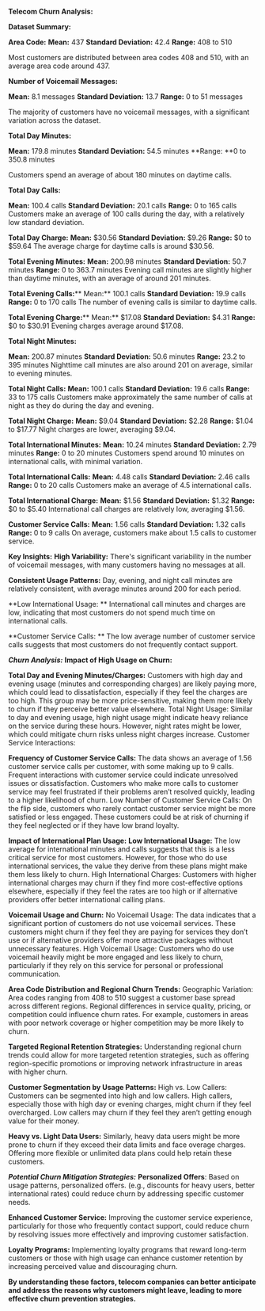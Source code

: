 **Telecom Churn Analysis:**

**Dataset Summary:**

**Area Code:**
**Mean:** 437 
**Standard Deviation:** 42.4
**Range:** 408 to 510

  Most customers are distributed between area codes 408 and 510, with an average area code around 437. 

**Number of Voicemail Messages:** 
 
**Mean:** 8.1 messages
**Standard Deviation:** 13.7
**Range:** 0 to 51 messages 
  
  The majority of customers have no voicemail messages, with a significant variation across the dataset.

**Total Day Minutes:**

**Mean:** 179.8 minutes
**Standard Deviation:** 54.5 minutes
**Range: **0 to 350.8 minutes

Customers spend an average of about 180 minutes on daytime calls.

**Total Day Calls:**

**Mean:** 100.4 calls
**Standard Deviation:** 20.1 calls
**Range:** 0 to 165 calls
Customers make an average of 100 calls during the day, with a relatively low standard deviation.

**Total Day Charge:**
**Mean:** $30.56
**Standard Deviation:** $9.26
**Range:** $0 to $59.64
The average charge for daytime calls is around $30.56.

**Total Evening Minutes:**
**Mean:** 200.98 minutes
**Standard Deviation:** 50.7 minutes
**Range:** 0 to 363.7 minutes
Evening call minutes are slightly higher than daytime minutes, with an average of around 201 minutes.

**Total Evening Calls:****
Mean:** 100.1 calls
**Standard Deviation:** 19.9 calls
**Range:** 0 to 170 calls
The number of evening calls is similar to daytime calls.

**Total Evening Charge:****
Mean:** $17.08
**Standard Deviation:** $4.31
**Range:** $0 to $30.91
Evening charges average around $17.08.

**Total Night Minutes:**

**Mean:** 200.87 minutes
**Standard Deviation:** 50.6 minutes
**Range:** 23.2 to 395 minutes
Nighttime call minutes are also around 201 on average, similar to evening minutes.

**Total Night Calls:**
**Mean:** 100.1 calls
**Standard Deviation:** 19.6 calls
**Range:** 33 to 175 calls
Customers make approximately the same number of calls at night as they do during the day and evening.

**Total Night Charge:**
**Mean:** $9.04
**Standard Deviation:** $2.28
**Range:** $1.04 to $17.77
Night charges are lower, averaging $9.04.

**Total International Minutes:**
**Mean:** 10.24 minutes
**Standard Deviation:** 2.79 minutes
**Range:** 0 to 20 minutes
Customers spend around 10 minutes on international calls, with minimal variation.

**Total International Calls:**
**Mean:** 4.48 calls
**Standard Deviation:** 2.46 calls
**Range:** 0 to 20 calls
Customers make an average of 4.5 international calls.

**Total International Charge:**
**Mean:** $1.56
**Standard Deviation:** $1.32
**Range:** $0 to $5.40
International call charges are relatively low, averaging $1.56.

**Customer Service Calls:**
**Mean:** 1.56 calls
**Standard Deviation:** 1.32 calls
**Range:** 0 to 9 calls
On average, customers make about 1.5 calls to customer service.

**Key Insights:**
**High Variability:** 
  There's significant variability in the number of voicemail messages, with many customers having no messages at all.

**Consistent Usage Patterns:**
  Day, evening, and night call minutes are relatively consistent, with average minutes around 200 for each period.

**Low International Usage: **
  International call minutes and charges are low, indicating that most customers do not spend much time on international calls.

**Customer Service Calls: **
  The low average number of customer service calls suggests that most customers do not frequently contact support.

_**Churn Analysis:**_
**Impact of High Usage on Churn:**

**Total Day and Evening Minutes/Charges:** 
  Customers with high day and evening usage (minutes and corresponding charges) are likely paying more, which could lead to dissatisfaction, especially if they feel the charges are too high. 
  This group may be more price-sensitive, making them more likely to churn if they perceive better value elsewhere.
Total Night Usage: Similar to day and evening usage, high night usage might indicate heavy reliance on the service during these hours. 
  However, night rates might be lower, which could mitigate churn risks unless night charges increase.
Customer Service Interactions:

**Frequency of Customer Service Calls:** 
  The data shows an average of 1.56 customer service calls per customer, with some making up to 9 calls. 
  Frequent interactions with customer service could indicate unresolved issues or dissatisfaction. 
  Customers who make more calls to customer service may feel frustrated if their problems aren’t resolved quickly, leading to a higher likelihood of churn.
  Low Number of Customer Service Calls: On the flip side, customers who rarely contact customer service might be more satisfied or less engaged. 
  These customers could be at risk of churning if they feel neglected or if they have low brand loyalty.

**Impact of International Plan Usage:**
**Low International Usage:** 
  The low average for international minutes and calls suggests that this is a less critical service for most customers. 
  However, for those who do use international services, the value they derive from these plans might make them less likely to churn.
  High International Charges: Customers with higher international charges may churn if they find more cost-effective options elsewhere, especially if they feel the rates are too high or if alternative providers offer better international calling plans.

**Voicemail Usage and Churn:**
No Voicemail Usage: The data indicates that a significant portion of customers do not use voicemail services. 
These customers might churn if they feel they are paying for services they don’t use or if alternative providers offer more attractive packages without unnecessary features.
High Voicemail Usage: Customers who do use voicemail heavily might be more engaged and less likely to churn, particularly if they rely on this service for personal or professional communication.

**Area Code Distribution and Regional Churn Trends:**
  Geographic Variation: Area codes ranging from 408 to 510 suggest a customer base spread across different regions. 
  Regional differences in service quality, pricing, or competition could influence churn rates. For example, customers in areas with poor network coverage or higher competition may be more likely to churn.

**Targeted Regional Retention Strategies:** 
  Understanding regional churn trends could allow for more targeted retention strategies, such as offering region-specific promotions or improving network infrastructure in areas with higher churn.

**Customer Segmentation by Usage Patterns:**
  High vs. Low Callers: Customers can be segmented into high and low callers. 
  High callers, especially those with high day or evening charges, might churn if they feel overcharged. 
  Low callers may churn if they feel they aren’t getting enough value for their money.

**Heavy vs. Light Data Users:** 
  Similarly, heavy data users might be more prone to churn if they exceed their data limits and face overage charges. 
  Offering more flexible or unlimited data plans could help retain these customers.

_**Potential Churn Mitigation Strategies:**_
**Personalized Offers**: Based on usage patterns, personalized offers. 
  (e.g., discounts for heavy users, better international rates) could reduce churn by addressing specific customer needs.
  
**Enhanced Customer Service:** 
  Improving the customer service experience, particularly for those who frequently contact support, could reduce churn by resolving issues more effectively and improving customer satisfaction.

**Loyalty Programs:**
Implementing loyalty programs that reward long-term customers or those with high usage can enhance customer retention by increasing perceived value and discouraging churn.


**By understanding these factors, telecom companies can better anticipate and address the reasons why customers might leave, leading to more effective churn prevention strategies.**
